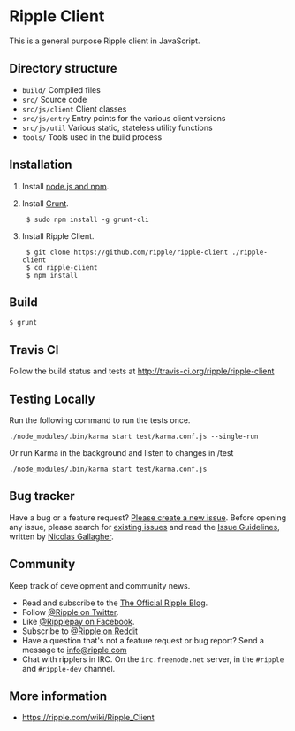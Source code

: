 # Ripple Client

This is a general purpose Ripple client in JavaScript.

## Directory structure

* `build/` Compiled files
* `src/` Source code
* `src/js/client` Client classes
* `src/js/entry` Entry points for the various client versions
* `src/js/util` Various static, stateless utility functions
* `tools/` Tools used in the build process

## Installation
1. Install [node.js and npm](http://nodejs.org/).

2. Install [Grunt](http://gruntjs.com/).

        $ sudo npm install -g grunt-cli
    
3. Install Ripple Client.
    
        $ git clone https://github.com/ripple/ripple-client ./ripple-client
        $ cd ripple-client
        $ npm install

## Build
    
    $ grunt

## Travis CI

Follow the build status and tests at http://travis-ci.org/ripple/ripple-client

## Testing Locally

Run the following command to run the tests once.

    ./node_modules/.bin/karma start test/karma.conf.js --single-run

Or run Karma in the background and listen to changes in /test

    ./node_modules/.bin/karma start test/karma.conf.js

## Bug tracker

Have a bug or a feature request? [Please create a new issue](https://ripplelabs.atlassian.net/browse/WC). Before opening any issue, please search for [existing issues](https://ripplelabs.atlassian.net/browse/WC-1193?jql=project%20%3D%20WC) and read the [Issue Guidelines](https://github.com/rippleFoundation/ripple-client/blob/develop/CONTRIBUTING.md), written by [Nicolas Gallagher](https://github.com/necolas/).

## Community

Keep track of development and community news.

* Read and subscribe to the [The Official Ripple Blog](https://ripple.com/blog/).
* Follow [@Ripple on Twitter](https://twitter.com/ripple).
* Like [@Ripplepay on Facebook](https://facebook.com/ripplepay).
* Subscribe to [@Ripple on Reddit](http://www.reddit.com/r/Ripple)
* Have a question that's not a feature request or bug report? Send a message to [info@ripple.com](mailto:info@ripple.com)
* Chat with ripplers in IRC. On the `irc.freenode.net` server, in the `#ripple` and `#ripple-dev` channel.

## More information

* https://ripple.com/wiki/Ripple_Client
